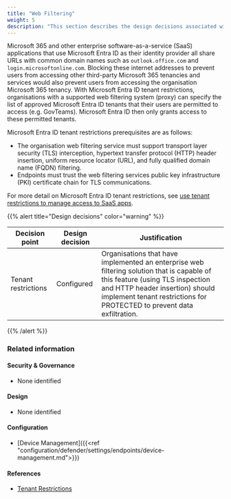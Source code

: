 ```yaml
---
title: "Web Filtering"
weight: 5
description: "This section describes the design decisions associated with managing endpoint security for system(s) built using ASD's Blueprint for Secure Cloud."
---
```


Microsoft 365 and other enterprise software-as-a-service (SaaS) applications that use Microsoft Entra ID as their identity provider all share URLs with common domain names such as `outlook.office.com` and `login.microsoftonline.com`. Blocking these internet addresses to prevent users from accessing other third-party Microsoft 365 tenancies and services would also prevent users from accessing the organisation Microsoft 365 tenancy. With Microsoft Entra ID tenant restrictions, organisations with a supported web filtering system (proxy) can specify the list of approved Microsoft Entra ID tenants that their users are permitted to access (e.g. GovTeams). Microsoft Entra ID then only grants access to these permitted tenants.

Microsoft Entra ID tenant restrictions prerequisites are as follows:

* The organisation web filtering service must support transport layer security (TLS) interception, hypertext transfer protocol (HTTP) header insertion, uniform resource locator (URL), and fully qualified domain name (FQDN) filtering.
* Endpoints must trust the web filtering services public key infrastructure (PKI) certificate chain for TLS communications.  

For more detail on Microsoft Entra ID tenant restrictions, see [use tenant restrictions to manage access to SaaS apps](https://learn.microsoft.com/entra/identity/enterprise-apps/tenant-restrictions).

{{% alert title="Design decisions" color="warning" %}}

| Decision point      | Design decision | Justification                                                                                                                                                                                                                              |
|---------------------|-----------------|--------------------------------------------------------------------------------------------------------------------------------------------------------------------------------------------------------------------------------------------|
| Tenant restrictions | Configured      | Organisations that have implemented an enterprise web filtering solution that is capable of this feature (using TLS inspection and HTTP header insertion) should implement tenant restrictions for PROTECTED to prevent data exfiltration. |

{{% /alert %}}

### Related information

#### Security & Governance

* None identified

#### Design

* None identified

#### Configuration

* [Device Management]({{<ref "configuration/defender/settings/endpoints/device-management.md">}})

#### References

* [Tenant Restrictions](https://learn.microsoft.com/entra/identity/enterprise-apps/tenant-restrictions)